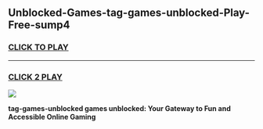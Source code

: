 
## Unblocked-Games-tag-games-unblocked-Play-Free-sump4
<h3>
<a href="https://premium76.site?title=tag-games-unblocked&ref=20A">CLICK TO PLAY</a></h3>
<hr>

<h3>
<a href="https://premium76.site?title=tag-games-unblocked&ref=20A">CLICK 2 PLAY</a>
  
</h3>

<a href="https://premium76.site?title=tag-games-unblocked&ref=20A"><img src="https://clearcache.store/games.png"></a>


**tag-games-unblocked games unblocked: Your Gateway to Fun and Accessible Online Gaming**

